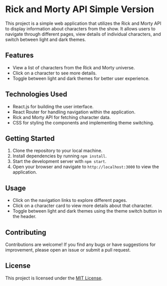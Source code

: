 # Rick and Morty API Simple Version

This project is a simple web application that utilizes the Rick and Morty API to display information about characters from the show. It allows users to navigate through different pages, view details of individual characters, and switch between light and dark themes.

## Features
- View a list of characters from the Rick and Morty universe.
- Click on a character to see more details.
- Toggle between light and dark themes for better user experience.

## Technologies Used
- React.js for building the user interface.
- React Router for handling navigation within the application.
- Rick and Morty API for fetching character data.
- CSS for styling the components and implementing theme switching.

## Getting Started
1. Clone the repository to your local machine.
2. Install dependencies by running `npm install`.
3. Start the development server with `npm start`.
4. Open your browser and navigate to `http://localhost:3000` to view the application.

## Usage
- Click on the navigation links to explore different pages.
- Click on a character card to view more details about that character.
- Toggle between light and dark themes using the theme switch button in the header.

## Contributing
Contributions are welcome! If you find any bugs or have suggestions for improvement, please open an issue or submit a pull request.

## License
This project is licensed under the [MIT License](https://opensource.org/licenses/MIT).
